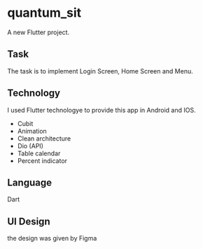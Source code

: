 # quantum_sit

A new Flutter project.

## Task
The task is to implement Login Screen, Home Screen and Menu.

## Technology
I used Flutter technologye to provide this app in Android and IOS.<br />
- Cubit <br />
- Animation <br />
- Clean architecture <br />
- Dio (API) <br />
- Table calendar <br />
- Percent indicator <br />

## Language 
Dart

## UI Design
the design was given by Figma 
